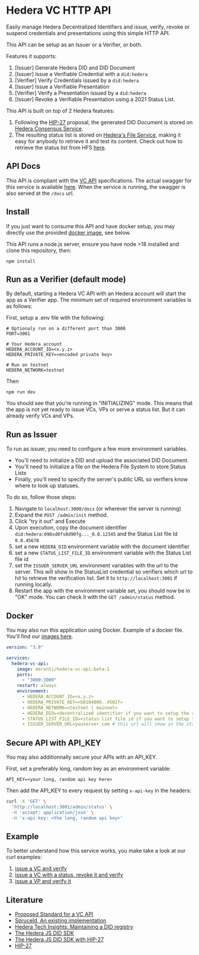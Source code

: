 # Hedera VC HTTP API

Easily manage Hedera Decentralized Identifiers and issue, verify, revoke or suspend credentials and presentations using this simple HTTP API.

This API can be setup as an Issuer or a Verifier, or both.

Features it supports:

1. [Issuer] Generate Hedera DID and DID Document
2. [Issuer] Issue a Verifiable Credential with a `did:hedera`
3. [Verifier] Verify Credentials issued by a `did:hedera`
4. [Issuer] Issue a Verifiable Presentation
5. [Verifier] Verify a Presentation issued by a `did:hedera`
6. [Issuer] Revoke a Verifiable Presentation using a 2021 Status List.

This API is built on top of 2 Hedera features:

1. Following the [HIP-27](https://hips.hedera.com/hip/hip-27) proposal, the generated DID Document is stored on [Hedera Consensus Service](https://hedera.com/consensus-service).
2. The resulting status list is stored on [Hedera's File Service](https://docs.hedera.com/hedera/sdks-and-apis/sdks/file-service), making it easy for anybody to retrieve it and test its content. Check out how to retrieve the status list from HFS [here](./examples/04-read-status-list-from-hfs.md).

## API Docs

This API is compliant with the [VC API](https://w3c-ccg.github.io/vc-api/#the-vc-api) specifications.
The actual swagger for this service is available [here](./build/swagger.json).
When the service is running, the swagger is also served at the `/docs` url.

## Install

If you just want to consume this API and have docker setup, you may directly use the provided [docker image](#docker), see below.

This API runs a node.js server, ensure you have node >18 installed and clone this repository, then:

```
npm install
```

## Run as a Verifier (default mode)

By default, starting a Hedera VC API with an Hedera account will start the app as a Verifier app.
The minimum set of required environment variables is as follows:

First, setup a .env file with the following:

```.env
# Optionaly run on a different port than 3000
PORT=3001

# Your Hedera account
HEDERA_ACCOUNT_ID=<x.y.z>
HEDERA_PRIVATE_KEY=<encoded private key>

# Run on testnet
HEDERA_NETWORK=testnet
```

Then

```
npm run dev
```

You should see that you're running in "INITIALIZING" mode. This means that the app is not yet ready to issue VCs, VPs or serve a status list. But it can already verify VCs and VPs.

## Run as Issuer

To run as issuer, you need to configure a few more environment variables.

- You'll need to initialize a DID and upload the associated DID Document.
- You'll need to initialize a file on the Hedera File System to store Status Lists
- Finally, you'll need to specify the server's public URL so verifiers know where to look up statuses.

To do so, follow those steps:

1. Navigate to `localhost:3000/docs` (or wherever the server is running)
2. Expand the `POST /admin/init` method.
3. Click "try it out" and Execute
4. Upon execution, copy the document identifier `did:hedera:098sd0fs8d90fg..._0.0.12345` and the Status List file Id `0.0.45678`
5. set a new `HEDERA_DID` environment variable with the document identifier
6. set a new `STATUS_LIST_FILE_ID` environment variable with the Status List file id
7. set the `ISSUER_SERVER_URL` environment variables with the url to the server. This will show in the StatusList credential so verifiers which url to hit to retrieve the verification list. Set it to `http://localhost:3001` if running locally.
8. Restart the app with the environment variable set, you should now be in "OK" mode. You can check it with the `GET /admin/status` method.

## Docker

You may also run this application using Docker. Example of a docker file.
You'll find our [images here](https://hub.docker.com/r/meranti/hedera-vc-api/tags).

```yaml
version: "3.8"

services:
  hedera-vc-api:
    image: meranti/hedera-vc-api:beta-1
    ports:
      - "3000:3000"
    restart: always
    environment:
      - HEDERA_ACCOUNT_ID=<x.y.z>
      - HEDERA_PRIVATE_KEY=<b8104000..4502f>
      - HEDERA_NETWORK=<testnet | mainnet>
      - HEDERA_DID=<decentralized identifier if you want to setup the server as Issuer>
      - STATUS_LIST_FILE_ID=<status list file id if you want to setup the server as Issuer>
      - ISSUER_SERVER_URL=youserver.com # this url will show in the status list credential so verifiers know where to find the status
```

## Secure API with API_KEY

You may also additionnally secure your APIs with an API_KEY.

First, set a preferably long, random key as an environment variable:

```
API_KEY=<your long, random api key here>
```

Then add the API_KEY to every request by setting `x-api-key` in the headers:

```sh
curl -X 'GET' \
  'http://localhost:3001/admin/status' \
  -H 'accept: application/json' \
  -H 'x-api-key: <the long, random api key>'
```

## Example

To better understand how this service works, you make take a look at our curl examples:

1. [issue a VC and verify](./examples/01-issue-verify-VC.md)
2. [issue a VC with a status, revoke it and verify](./examples/02-VC-status.md)
3. [issue a VP and verify it](./examples/03-issue-verify-VP.md)

## Literature

- [Proposed Standard for a VC API](https://w3c-ccg.github.io/vc-api/)
- [SpruceId, An existing implementation](https://www.spruceid.dev/didkit/didkit-packages/http-server)
- [Hedera Tech Insights: Maintaining a DID registry](https://hedera.com/blog/maintaining-a-decentralized-identity-registry-with-hedera)
- [The Hedera JS DID SDK](https://github.com/hashgraph/did-sdk-js)
- [The Hedera JS DID SDK with HIP-27](https://github.com/Meeco/hedera-did-sdk-js)
- [HIP-27](https://hips.hedera.com/hip/hip-27)
